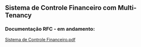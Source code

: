 ## Sistema de Controle Financeiro com Multi-Tenancy

### Documentação RFC - em andamento:


[Sistema de Controle Financeiro.pdf](https://github.com/user-attachments/files/19839820/Sistema.de.Controle.Financeiro.pdf)
